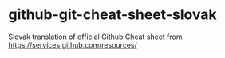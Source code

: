 # github-git-cheat-sheet-slovak
Slovak translation of official Github Cheat sheet from https://services.github.com/resources/

